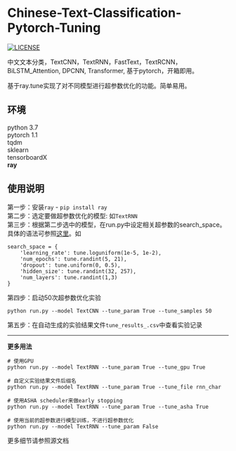 # Chinese-Text-Classification-Pytorch-Tuning
[![LICENSE](https://img.shields.io/badge/license-Anti%20996-blue.svg)](https://github.com/996icu/996.ICU/blob/master/LICENSE)

中文文本分类，TextCNN，TextRNN，FastText，TextRCNN，BiLSTM_Attention, DPCNN, Transformer, 基于pytorch，开箱即用。

基于ray.tune实现了对不同模型进行超参数优化的功能。简单易用。

## 环境
python 3.7  
pytorch 1.1  
tqdm  
sklearn  
tensorboardX  
**ray**

## 使用说明
第一步：安装`ray` - `pip install ray`  
第二步：选定要做超参数优化的模型: 如`TextRNN`  
第三步：根据第二步选中的模型，在run.py中设定相关超参数的search_space。具体的语法可参照[这里](https://docs.ray.io/en/latest/tune/api_docs/search_space.html)。如
```
search_space = {
    'learning_rate': tune.loguniform(1e-5, 1e-2),
    'num_epochs': tune.randint(5, 21),
    'dropout': tune.uniform(0, 0.5),
    'hidden_size': tune.randint(32, 257),
    'num_layers': tune.randint(1,3)
}
```
第四步：启动50次超参数优化实验
```
python run.py --model TextCNN --tune_param True --tune_samples 50 
```
第五步：在自动生成的实验结果文件`tune_results_.csv`中查看实验记录

---

**更多用法**
```
# 使用GPU
python run.py --model TextRNN --tune_param True --tune_gpu True

# 自定义实验结果文件后缀名
python run.py --model TextRNN --tune_param True --tune_file rnn_char

# 使用ASHA scheduler来做early stopping
python run.py --model TextRNN --tune_param True --tune_asha True

# 使用当前的超参数进行模型训练，不进行超参数优化
python run.py --model TextRNN --tune_param False
```


更多细节请参照源文档
